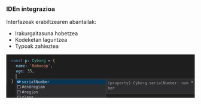 ### IDEn integrazioa

Interfazeak erabiltzearen abantailak:
 - Irakurgaitasuna hobetzea
 - Kodeketan laguntzea
 - Typoak zahieztea

  ![inline](media/images/04_10.png)